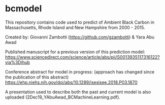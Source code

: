 # bcmodel

This repository contains code used to predict of Ambient Black Carbon in Massachusetts, Rhode Island and New Hampshire from 2000 - 2015.

Created by: Giovanni Zambotti (https://github.com/gzambotti) & Yara Abu Awad

Published manuscript for a previous version of this prediction model:
https://www.sciencedirect.com/science/article/abs/pii/S0013935117316122?via%3Dihub

Conference abstract for model in progress:
(approach has changed since the publication of this abstract)
https://ehp.niehs.nih.gov/doi/abs/10.1289/isesisee.2018.P03.1870


A presentation used to describe both the past and current model is also uploaded (2Dec19_YAbuAwad_BCMachineLearning.pdf).

